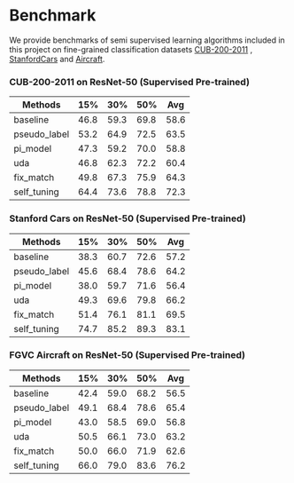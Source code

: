 # Benchmark

We provide benchmarks of semi supervised learning algorithms included in this project on fine-grained classification
datasets [CUB-200-2011](http://www.vision.caltech.edu/visipedia/CUB-200-2011.html)
, [StanfordCars](https://ai.stanford.edu/~jkrause/cars/car_dataset.html)
and [Aircraft](https://www.robots.ox.ac.uk/~vgg/data/fgvc-aircraft/).

### CUB-200-2011 on ResNet-50 (Supervised Pre-trained)

| Methods      | 15%  | 30%  | 50%  | Avg  |
| ------------ | ---- | ---- | ---- | ---- |
| baseline     | 46.8 | 59.3 | 69.8 | 58.6 |
| pseudo_label | 53.2 | 64.9 | 72.5 | 63.5 |
| pi_model     | 47.3 | 59.2 | 70.0 | 58.8 |
| uda          | 46.8 | 62.3 | 72.2 | 60.4 |
| fix_match    | 49.8 | 67.3 | 75.9 | 64.3 |
| self_tuning  | 64.4 | 73.6 | 78.8 | 72.3 |

### Stanford Cars on ResNet-50 (Supervised Pre-trained)

| Methods      | 15%  | 30%  | 50%  | Avg  |
| ------------ | ---- | ---- | ---- | ---- |
| baseline     | 38.3 | 60.7 | 72.6 | 57.2 |
| pseudo_label | 45.6 | 68.4 | 78.6 | 64.2 |
| pi_model     | 38.0 | 59.7 | 71.6 | 56.4 |
| uda          | 49.3 | 69.6 | 79.8 | 66.2 |
| fix_match    | 51.4 | 76.1 | 81.1 | 69.5 |
| self_tuning  | 74.7 | 85.2 | 89.3 | 83.1 |

### FGVC Aircraft on ResNet-50 (Supervised Pre-trained)

| Methods      | 15%  | 30%  | 50%  | Avg  |
| ------------ | ---- | ---- | ---- | ---- |
| baseline     | 42.4 | 59.0 | 68.2 | 56.5 |
| pseudo_label | 49.1 | 68.4 | 78.6 | 65.4 |
| pi_model     | 43.0 | 58.5 | 69.0 | 56.8 |
| uda          | 50.5 | 66.1 | 73.0 | 63.2 |
| fix_match    | 50.0 | 66.0 | 71.9 | 62.6 |
| self_tuning  | 66.0 | 79.0 | 83.6 | 76.2 |

